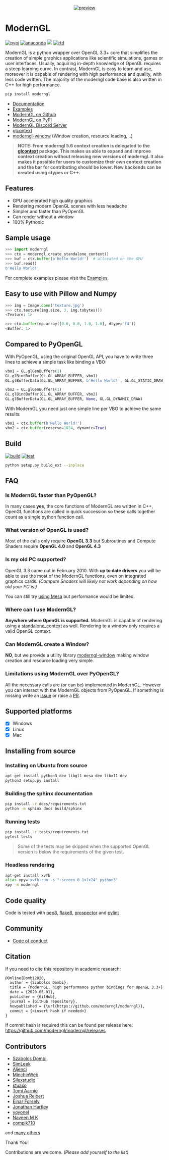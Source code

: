 <div align="center">

[![preview](https://github.com/moderngl/moderngl/raw/master/.github/preview.png)](#readme)

</div>

# ModernGL

[![pypi](https://badge.fury.io/py/moderngl.svg)](https://pypi.python.org/pypi/moderngl) [![anaconda](https://anaconda.org/conda-forge/moderngl/badges/version.svg)](https://anaconda.org/conda-forge/moderngl/) <img src="https://raw.githubusercontent.com/moderngl/moderngl/master/.github/python-versions.svg?sanitize=true"> [![rtd](https://readthedocs.org/projects/moderngl/badge/?version=latest)](https://moderngl.readthedocs.io)

ModernGL is a python wrapper over OpenGL 3.3+ core that simplifies the creation of simple graphics applications like scientific simulations, games or user interfaces. Usually, acquiring in-depth knowledge of OpenGL requires a steep learning curve. In contrast, ModernGL is easy to learn and use, moreover it is capable of rendering with high performance and quality, with less code written. The majority of the moderngl
code base is also written in C++ for high performance.

```sh
pip install moderngl
```

- [Documentation](https://moderngl.readthedocs.io/)
- [Examples](https://github.com/moderngl/moderngl/tree/master/examples/#readme)
- [ModernGL on Github](https://github.com/moderngl/moderngl/)
- [ModernGL on PyPI](https://pypi.org/project/ModernGL/)
- [ModernGL Discord Server](https://discord.gg/UEMtW8D)
- [glcontext]
- [moderngl-window] (Window creation, resource loading, ..)

> **NOTE: From moderngl 5.6 context creation is delegated to the [glcontext] package.
  This makes us able to expand and improve context creation without releasing new
  versions of moderngl. It also makes it possible for users to customize their own
  context creation and the bar for contributing should be lower. New backends
  can be created using ctypes or C++.**

## Features

- GPU accelerated high quality graphics
- Rendering modern OpenGL scenes with less headache
- Simpler and faster than PyOpenGL
- Can render without a window
- 100% Pythonic

## Sample usage

```py
>>> import moderngl
>>> ctx = moderngl.create_standalone_context()
>>> buf = ctx.buffer(b'Hello World!')  # allocated on the GPU
>>> buf.read()
b'Hello World!'
```

For complete examples please visit the [Examples](https://github.com/moderngl/moderngl/tree/master/examples/#readme).

## Easy to use with Pillow and Numpy

```py
>>> img = Image.open('texture.jpg')
>>> ctx.texture(img.size, 3, img.tobytes())
<Texture: 1>
```

```py
>>> ctx.buffer(np.array([0.0, 0.0, 1.0, 1.0], dtype='f4'))
<Buffer: 1>
```

## Compared to PyOpenGL

With PyOpenGL, using the original OpenGL API, you have to write three lines to
achieve a simple task like binding a VBO:

```py
vbo1 = GL.glGenBuffers(1)
GL.glBindBuffer(GL.GL_ARRAY_BUFFER, vbo1)
GL.glBufferData(GL.GL_ARRAY_BUFFER, b'Hello World!', GL.GL_STATIC_DRAW)

vbo2 = GL.glGenBuffers(1)
GL.glBindBuffer(GL.GL_ARRAY_BUFFER, vbo2)
GL.glBufferData(GL.GL_ARRAY_BUFFER, None, GL.GL_DYNAMIC_DRAW)
```

With ModernGL you need just one simple line per VBO to achieve the same
results:

```py
vbo1 = ctx.buffer(b'Hello World!')
vbo2 = ctx.buffer(reserve=1024, dynamic=True)
```

## Build

[![build](https://github.com/moderngl/moderngl/actions/workflows/build.yml/badge.svg)](https://github.com/moderngl/moderngl/actions/workflows/build.yml) [![test](https://github.com/moderngl/moderngl/actions/workflows/test.yml/badge.svg)](https://github.com/moderngl/moderngl/actions/workflows/test.yml)

```sh
python setup.py build_ext --inplace
```

## FAQ

### Is ModernGL faster than PyOpenGL?

In many cases **yes**, the core functions of ModernGL are written in C++,
OpenGL functions are called in quick succession so these calls together
count as a single python function call.

### What version of OpenGL is used?

Most of the calls only require **OpenGL 3.3** but Subroutines and Compute
Shaders require **OpenGL 4.0** and **OpenGL 4.3**

### Is my old PC supported?

OpenGL 3.3 came out in February 2010. With **up to date drivers** you will
be able to use the most of the ModernGL functions, even on integrated 
graphics cards. _(Compute Shaders will likely not work
depending on how old your PC is.)_

You can still try [using Mesa](https://moderngl.readthedocs.io/en/latest/installation.html#using-with-mesa-3d-on-windows) 
but performance would be limited.

### Where can I use ModernGL?

**Anywhere where OpenGL is supported.** ModernGL is capable of rendering
using a [standalone_context] as well. Rendering to a window only requires
a valid OpenGL context.

[standalone_context]: https://github.com/moderngl/moderngl/tree/master/examples/old-examples/standalone

### Can ModernGL create a Window?

**NO**, but we provide a utility library [moderngl-window] making window
creation and resource loading very simple.

### Limitations using ModernGL over PyOpenGL?

All the necessary calls are (or can be) implemented in ModernGL. However
you can interact with the ModernGL objects from PyOpenGL. If something is
missing write an [issue](https://github.com/moderngl/moderngl/issues)
or raise a [PR](https://github.com/moderngl/moderngl/pulls).

## Supported platforms

- [x] Windows
- [x] Linux
- [x] Mac

## Installing from source

### Installing on Ubuntu from source

```sh
apt-get install python3-dev libgl1-mesa-dev libx11-dev
python3 setup.py install
```

### Building the sphinx documentation

```sh
pip install -r docs/requirements.txt
python -m sphinx docs build/sphinx
```

### Running tests

```sh
pip install -r tests/requirements.txt
pytest tests
```

> Some of the tests may be skipped when the supported OpenGL version is below the requirements of the given test.

### Headless rendering

```sh
apt-get install xvfb
alias xpy='xvfb-run -s "-screen 0 1x1x24" python3'
xpy -m moderngl
```

## Code quality

Code is tested with [pep8], [flake8], [prospector] and [pylint]

[pep8]: https://www.python.org/dev/peps/pep-0008/
[flake8]: http://flake8.pycqa.org/en/latest/
[prospector]: https://prospector.readthedocs.io/en/master/
[pylint]: https://www.pylint.org/
[moderngl-window]: https://github.com/moderngl/moderngl-window
[glcontext]: https://github.com/moderngl/glcontext

## Community

- [Code of conduct](https://github.com/moderngl/moderngl/blob/master/.github/CODE_OF_CONDUCT.md)

## Citation

If you need to cite this repository in academic research:
```txt
@Online{Dombi2020,
  author = {Szabolcs Dombi},
  title = {ModernGL, high performance python bindings for OpenGL 3.3+},
  date = {2020-05-01},
  publisher = {GitHub},
  journal = {GitHub repository},
  howpublished = {\url{https://github.com/moderngl/moderngl}},
  commit = {<insert hash if needed>}
}
```

If commit hash is required this can be found per release here:
https://github.com/moderngl/moderngl/releases


## Contributors

- [Szabolcs Dombi](https://github.com/cprogrammer1994)
- [SimLeek](https://github.com/SimLeek)
- [Aljenci](https://github.com/Aljenci)
- [MinchinWeb](https://github.com/MinchinWeb)
- [Silexstudio](https://github.com/Silexstudio)
- [stuaxo](https://github.com/stuaxo)
- [Tomi Aarnio](https://github.com/toaarnio)
- [Joshua Reibert](https://github.com/joshua-r)
- [Einar Forselv](https://github.com/einarf)
- [Jonathan Hartley](https://github.com/tartley)
- [yoyonel](https://github.com/yoyonel)
- [Naveen M K](https://github.com/naveen521kk)
- [compik710](https://github.com/compik710)

and [many others](https://github.com/moderngl/moderngl/graphs/contributors)

Thank You!

Contributions are welcome. _(Please add yourself to the list)_
